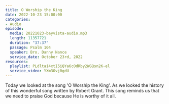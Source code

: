 ```yaml
---
title: O Worship the King
date: 2022-10-23 15:00:00
categories:
- Audio
episode:
  media: 20221023-bayvista-audio.mp3
  length: 11357721
  duration: "37:37"
  passage: Psalm 104
  speaker: Bro. Danny Nance
  service_date: October 23rd, 2022
resources:
  playlist: PLdltai4xtI5iQYa6cOdRby2WGQsn2K-el
  service_video: YXm3Ovj0gdU
---
```

Today we looked at the song 'O Worship the King'. As we looked the history of this wonderful song written by Robert Grant. This song reminds us that we need to praise God because He is worthy of it all.